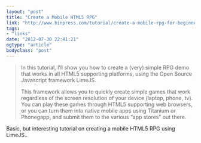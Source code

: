 ```yaml
---
layout: "post"
title: "Create a Mobile HTML5 RPG"
link: "http://www.binpress.com/tutorial/create-a-mobile-rpg-for-beginners/1"
tags: 
- "links"
date: "2012-07-30 22:41:21"
ogtype: "article"
bodyclass: "post"
---
```


> In this tutorial, I’ll show you how to create a (very) simple RPG demo that works in all HTML5 supporting platforms, using the Open Source Javascript framework LimeJS.
> 
> This framework allows you to quickly create simple games that work regardless of the screen resolution of your device (laptop, phone, tv). You can play these games through HTML5 supporting web browsers, or you can turn them into native mobile apps using Titanium or Phonegapp, and submit them to the various “app stores” out there.

Basic, but interesting tutorial on creating a mobile HTML5 RPG using LimeJS..